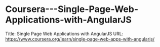 # Coursera---Single-Page-Web-Applications-with-AngularJS
Title: Single Page Web Applications with AngularJS
URL: https://www.coursera.org/learn/single-page-web-apps-with-angularjs/
